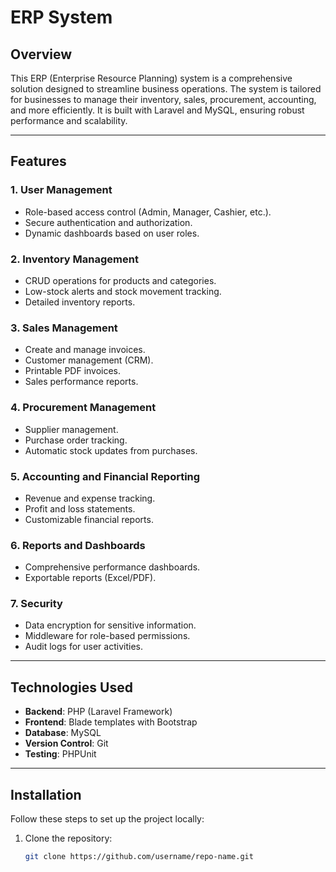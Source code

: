 # ERP System

## **Overview**
This ERP (Enterprise Resource Planning) system is a comprehensive solution designed to streamline business operations. The system is tailored for businesses to manage their inventory, sales, procurement, accounting, and more efficiently. It is built with Laravel and MySQL, ensuring robust performance and scalability.

---

## **Features**
### **1. User Management**
- Role-based access control (Admin, Manager, Cashier, etc.).
- Secure authentication and authorization.
- Dynamic dashboards based on user roles.

### **2. Inventory Management**
- CRUD operations for products and categories.
- Low-stock alerts and stock movement tracking.
- Detailed inventory reports.

### **3. Sales Management**
- Create and manage invoices.
- Customer management (CRM).
- Printable PDF invoices.
- Sales performance reports.

### **4. Procurement Management**
- Supplier management.
- Purchase order tracking.
- Automatic stock updates from purchases.

### **5. Accounting and Financial Reporting**
- Revenue and expense tracking.
- Profit and loss statements.
- Customizable financial reports.

### **6. Reports and Dashboards**
- Comprehensive performance dashboards.
- Exportable reports (Excel/PDF).

### **7. Security**
- Data encryption for sensitive information.
- Middleware for role-based permissions.
- Audit logs for user activities.

---

## **Technologies Used**
- **Backend**: PHP (Laravel Framework)
- **Frontend**: Blade templates with Bootstrap
- **Database**: MySQL
- **Version Control**: Git
- **Testing**: PHPUnit

---

## **Installation**
Follow these steps to set up the project locally:

1. Clone the repository:
   ```bash
   git clone https://github.com/username/repo-name.git

